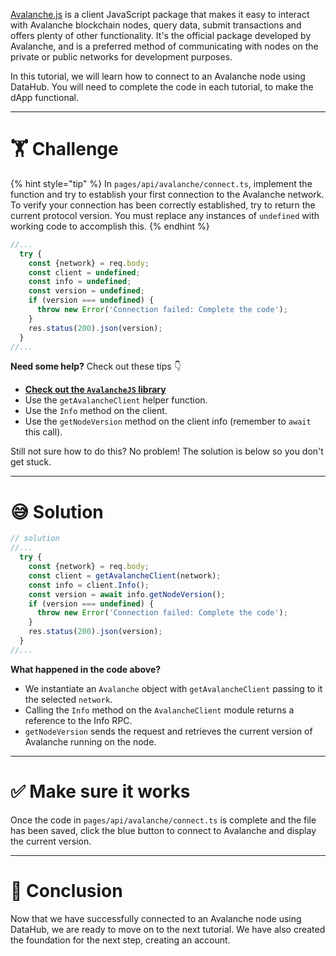 [Avalanche.js](https://github.com/ava-labs/avalanchejs) is a client JavaScript package that makes it easy to interact with Avalanche blockchain nodes, query data, submit transactions and offers plenty of other functionality. It's the official package developed by Avalanche, and is a preferred method of communicating with nodes on the private or public networks for development purposes.

In this tutorial, we will learn how to connect to an Avalanche node using DataHub. You will need to complete the code in each tutorial, to make the dApp functional.

---

# 🏋️ Challenge

{% hint style="tip" %}
In `pages/api/avalanche/connect.ts`, implement the function and try to establish your first connection to the Avalanche network. To verify your connection has been correctly established, try to return the current protocol version. You must replace any instances of `undefined` with working code to accomplish this.
{% endhint %}

```typescript
//...
  try {
    const {network} = req.body;
    const client = undefined;
    const info = undefined;
    const version = undefined;
    if (version === undefined) {
      throw new Error('Connection failed: Complete the code');
    }
    res.status(200).json(version);
  }
//...
```

**Need some help?** Check out these tips 👇

- [**Check out the `AvalancheJS` library**](https://github.com/ava-labs/avalanchejs)
- Use the `getAvalancheClient` helper function.
- Use the `Info` method on the client.
- Use the `getNodeVersion` method on the client info (remember to `await` this call).

Still not sure how to do this? No problem! The solution is below so you don't get stuck.

---

# 😅 Solution

```typescript
// solution
//...
  try {
    const {network} = req.body;
    const client = getAvalancheClient(network);
    const info = client.Info();
    const version = await info.getNodeVersion();
    if (version === undefined) {
      throw new Error('Connection failed: Complete the code');
    }
    res.status(200).json(version);
  }
//...
```

**What happened in the code above?**

- We instantiate an `Avalanche` object with `getAvalancheClient` passing to it the selected `network`.
- Calling the `Info` method on the `AvalancheClient` module returns a reference to the Info RPC.
- `getNodeVersion` sends the request and retrieves the current version of Avalanche running on the node.

---

# ✅ Make sure it works

Once the code in `pages/api/avalanche/connect.ts` is complete and the file has been saved, click the blue button to connect to Avalanche and display the current version.

---

# 🏁 Conclusion

Now that we have successfully connected to an Avalanche node using DataHub, we are ready to move on to the next tutorial. We have also created the foundation for the next step, creating an account.
